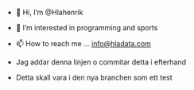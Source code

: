 - 👋 Hi, I’m @Hlahenrik
- 👀 I’m interested in programming and sports
- 📫 How to reach me ...  info@hladata.com

- Jag addar denna linjen o commitar detta i efterhand

- Detta skall vara i den nya branchen som ett test 

<!---
Hlahenrik/Hlahenrik is a ✨ special ✨ repository because its `README.md` (this file) appears on your GitHub profile.
You can click the Preview link to take a look at your changes.
--->
